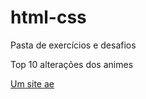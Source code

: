 # html-css
 Pasta de exercícios e desafios 

 Top 10 alterações dos animes

 <a href="https://alexandre-ces.github.io/html-css/exercicios/modulo-4/ex026-mediaqueries/mq005/index.html">Um site ae</a>

